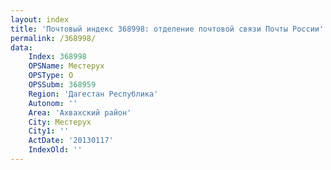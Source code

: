 ```yaml
---
layout: index
title: 'Почтовый индекс 368998: отделение почтовой связи Почты России'
permalink: /368998/
data:
    Index: 368998
    OPSName: Местерух
    OPSType: О
    OPSSubm: 368959
    Region: 'Дагестан Республика'
    Autonom: ''
    Area: 'Ахвахский район'
    City: Местерух
    City1: ''
    ActDate: '20130117'
    IndexOld: ''
---
```

